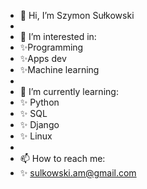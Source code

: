 - 👋 Hi, I’m Szymon Sułkowski
- 
- 👀 I’m interested in: 
-    ✨Programming
-    ✨Apps dev
-    ✨Machine learning
-    
- 🌱 I’m currently learning: 
-    ✨ Python
-    ✨ SQL
-    ✨ Django
-    ✨ Linux
- 
- 📫 How to reach me: 
-    ✨ sulkowski.am@gmail.com  

<!---
Sajmox/Sajmox is a ✨ special ✨ repository because its `README.md` (this file) appears on your GitHub profile.
You can click the Preview link to take a look at your changes.
--->
